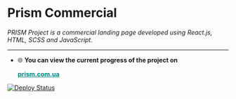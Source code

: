 # Prism Commercial
_PRISM Project is a commercial landing page developed using React.js, HTML, SCSS and JavaScript._
***
* 🌐 **You can view the current progress of the project on<p style="font-weight: bold;"><a href="https://3droomify.com" style="color: teal; text-decoration: underline;" target="_blank">prism.com.ua</a></p>**

[![Deploy Status](https://github.com/Aryanesj/Prism_Commercial/actions/workflows/deploy.yml/badge.svg?branch=master)](https://github.com/Aryanesj/Prism_Commercial/actions/workflows/deploy.yml)


